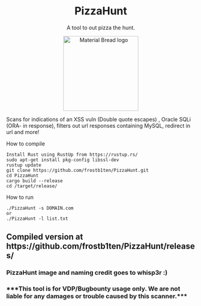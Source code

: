 <h1 align="center">PizzaHunt</h1> <p align="center">A tool to out pizza the hunt.</p>

<p align="center">
  <img width="200" src="https://user-images.githubusercontent.com/68353531/158382636-dc504b50-c738-495d-9292-147706085005.png" alt="Material Bread logo">

  
</p>

Scans for indications of an XSS vuln (Double quote escapes) , Oracle SQLi (ORA- in response), filters out url responses containing MySQL, redirect in url and more!

How to compile
```
Install Rust using RustUp from https://rustup.rs/
sudo apt-get install pkg-config libssl-dev
rustup update
git clone https://github.com/frostb1ten/PizzaHunt.git
cd PizzaHunt
cargo build --release
cd /target/release/
```

How to run
```
./PizzaHunt -s DOMAIN.com
or
./PizzaHunt -l list.txt
```

<h2>Compiled version at https://github.com/frostb1ten/PizzaHunt/releases/</h2>


<h3>PizzaHunt image and naming credit goes to whisp3r :)</h3>
<h3>***This tool is for VDP/Bugbounty usage only. We are not liable for any damages or trouble caused by this scanner.***</h3>
